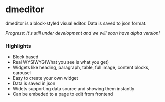 # dmeditor
dmeditor is a block-styled visual editor. Data is saved to json format.

*Progress: It's still under development and we will soon have alpha version!*

### Highlights
- Block based
- Real WYSIWYG(What you see is what you get)
- Widgets like heading, paragraph, table, full image, content blocks, carousel
- Easy to create your own widget
- Data is saved in json
- Widets supporting data source and showing them instantly
- Can be embeded to a page to edit from frontend



